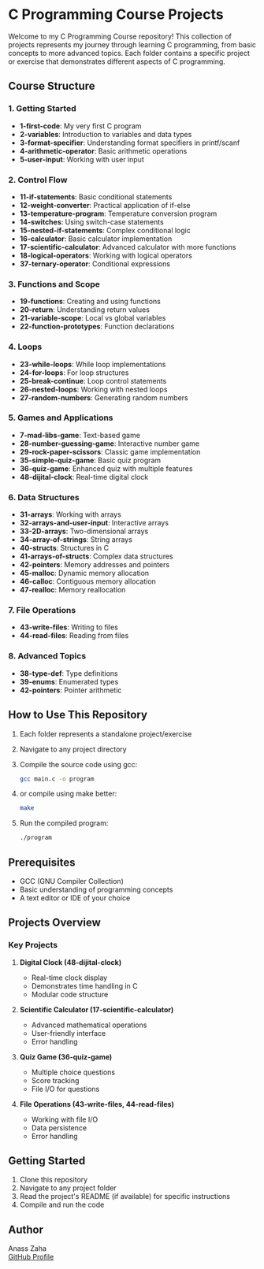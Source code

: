 # C Programming Course Projects

Welcome to my C Programming Course repository! This collection of projects represents my journey through learning C programming, from basic concepts to more advanced topics. Each folder contains a specific project or exercise that demonstrates different aspects of C programming.

## Course Structure

### 1. Getting Started

- **1-first-code**: My very first C program
- **2-variables**: Introduction to variables and data types
- **3-format-specifier**: Understanding format specifiers in printf/scanf
- **4-arithmetic-operator**: Basic arithmetic operations
- **5-user-input**: Working with user input

### 2. Control Flow

- **11-if-statements**: Basic conditional statements
- **12-weight-converter**: Practical application of if-else
- **13-temperature-program**: Temperature conversion program
- **14-switches**: Using switch-case statements
- **15-nested-if-statements**: Complex conditional logic
- **16-calculator**: Basic calculator implementation
- **17-scientific-calculator**: Advanced calculator with more functions
- **18-logical-operators**: Working with logical operators
- **37-ternary-operator**: Conditional expressions

### 3. Functions and Scope

- **19-functions**: Creating and using functions
- **20-return**: Understanding return values
- **21-variable-scope**: Local vs global variables
- **22-function-prototypes**: Function declarations

### 4. Loops

- **23-while-loops**: While loop implementations
- **24-for-loops**: For loop structures
- **25-break-continue**: Loop control statements
- **26-nested-loops**: Working with nested loops
- **27-random-numbers**: Generating random numbers

### 5. Games and Applications

- **7-mad-libs-game**: Text-based game
- **28-number-guessing-game**: Interactive number game
- **29-rock-paper-scissors**: Classic game implementation
- **35-simple-quiz-game**: Basic quiz program
- **36-quiz-game**: Enhanced quiz with multiple features
- **48-dijital-clock**: Real-time digital clock

### 6. Data Structures

- **31-arrays**: Working with arrays
- **32-arrays-and-user-input**: Interactive arrays
- **33-2D-arrays**: Two-dimensional arrays
- **34-array-of-strings**: String arrays
- **40-structs**: Structures in C
- **41-arrays-of-structs**: Complex data structures
- **42-pointers**: Memory addresses and pointers
- **45-malloc**: Dynamic memory allocation
- **46-calloc**: Contiguous memory allocation
- **47-realloc**: Memory reallocation

### 7. File Operations

- **43-write-files**: Writing to files
- **44-read-files**: Reading from files

### 8. Advanced Topics

- **38-type-def**: Type definitions
- **39-enums**: Enumerated types
- **42-pointers**: Pointer arithmetic

## How to Use This Repository

1. Each folder represents a standalone project/exercise
2. Navigate to any project directory
3. Compile the source code using gcc:

   ```bash
   gcc main.c -o program
   ```

4. or compile using make better:

   ```bash
   make
   ```

5. Run the compiled program:

   ```bash
   ./program
   ```

## Prerequisites

- GCC (GNU Compiler Collection)
- Basic understanding of programming concepts
- A text editor or IDE of your choice

## Projects Overview

### Key Projects

1. **Digital Clock (48-dijital-clock)**
   - Real-time clock display
   - Demonstrates time handling in C
   - Modular code structure

2. **Scientific Calculator (17-scientific-calculator)**
   - Advanced mathematical operations
   - User-friendly interface
   - Error handling

3. **Quiz Game (36-quiz-game)**
   - Multiple choice questions
   - Score tracking
   - File I/O for questions

4. **File Operations (43-write-files, 44-read-files)**
   - Working with file I/O
   - Data persistence
   - Error handling

## Getting Started

1. Clone this repository
2. Navigate to any project folder
3. Read the project's README (if available) for specific instructions
4. Compile and run the code

## Author

Anass Zaha  
[GitHub Profile](https://github.com/ZahaAnass)
